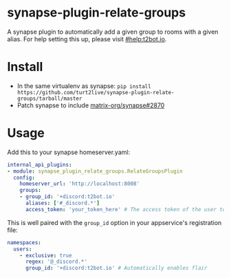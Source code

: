 # synapse-plugin-relate-groups
A synapse plugin to automatically add a given group to rooms with a given alias. For help setting this up, please visit [#help:t2bot.io](https://matrix.to/#/#help:t2bot.io).

# Install

* In the same virtualenv as synapse: `pip install https://github.com/turt2live/synapse-plugin-relate-groups/tarball/master`
* Patch synapse to include [matrix-org/synapse#2870](https://github.com/matrix-org/synapse/pull/2870)

# Usage

Add this to your synapse homeserver.yaml:

```yaml
internal_api_plugins:
- module: synapse_plugin_relate_groups.RelateGroupsPlugin
  config:
    homeserver_url: 'http://localhost:8008'
    groups: 
    - group_id: '+discord:t2bot.io'
      aliases: ['#_discord.*']
      access_token: 'your_token_here' # The access token of the user to update m.room.related_groups with
```

This is well paired with the `group_id` option in your appservice's registration file:
```yaml
namespaces:
  users:
    - exclusive: true
      regex: '@_discord.*'
      group_id: '+discord:t2bot.io' # Automatically enables flair
```
